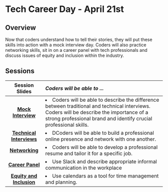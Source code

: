 # Tech Career Day - April 21st 

## Overview
Now that coders understand how to tell their stories, they will put these skills into action with a mock interview day. Coders will also practice networking skills, sit in on a career panel with tech professionals and discuss issues of equity and inclusion within the industry.

## Sessions 
|Session Slides|*Coders will be able to ...*|
|:-------:|:-------|
|[**Mock Interview**]()|<li> Coders will be able to describe the difference between traditional and technical interviews. Coders will be describe the importance of a strong professional brand and identify crucial professional skills. </li>|
|[**Technical Interviews**]() |<li>DCoders will be able to build a professional online presence and network with one another.</li>|
|[**Networking**]() |<li>Coders will be able to develop a professional resume and tailor it for a specific job.</li>|
|[**Career Panel**]() |<li>Use Slack and describe appropriate informal communication in the workplace</li>|
|[**Equity and Inclusion**]() |<li>Use calendars as a tool for time management and planning.</li>|
